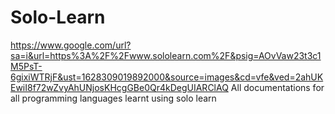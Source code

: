 # Solo-Learn
https://www.google.com/url?sa=i&url=https%3A%2F%2Fwww.sololearn.com%2F&psig=AOvVaw23t3c1M5PsT-6gixiWTRjF&ust=1628309019892000&source=images&cd=vfe&ved=2ahUKEwiI8f72wZvyAhUNjosKHcgGBe0Qr4kDegUIARClAQ
All documentations for all programming languages learnt using solo learn
